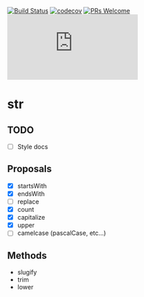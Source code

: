 [![Build Status](https://travis-ci.com/manelgarcia/str.svg?branch=master)](https://travis-ci.com/manelgarcia/str) [![codecov](https://codecov.io/gh/manelgarcia/str/branch/master/graph/badge.svg)](https://codecov.io/gh/manelgarcia/str) [![PRs Welcome](https://img.shields.io/badge/PRs-welcome-brightgreen.svg?style=flat-square)](https://github.com/manelgarcia/str/compare) [![Size](https://img.badgesize.io/manelgarcia/str/master/dist/str.min.js?compression=gzip)](https://npmjs.com/package/str)

# str

## TODO
- [ ] Style docs

## Proposals
- [x] startsWith
- [x] endsWith
- [ ] replace
- [x] count
- [x] capitalize
- [x] upper
- [ ] camelcase (pascalCase, etc...)

## Methods
- slugify
- trim
- lower
